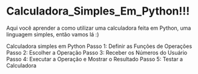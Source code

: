# Calculadora_Simples_Em_Python!!!

Aqui você aprender a como utilizar uma calculadora feita em Python, uma linguagem simples, então vamos lá :)


Calculadora simples em Python
Passo 1: Definir as Funções de Operações
Passo 2: Escolher a Operação
Passo 3: Receber os Números do Usuário
Passo 4: Executar a Operação e Mostrar o Resultado
Passo 5: Testar a Calculadora
